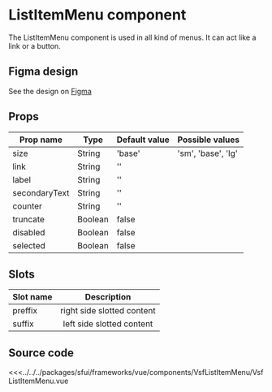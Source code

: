 # ListItemMenu component

The ListItemMenu component is used in all kind of menus. It can act like a link or a button.

<Generate />

## Figma design

See the design on [Figma](https://www.figma.com/file/CWOkbpne0tDpSenT4ZEUTQ/%F0%9F%9B%A0-SFUI-2.0-%7C-Development?node-id=10928%3A14248)


## Props

| Prop name   | Type    | Default value | Possible values                        |
| ----------- | ------- | ------------- | ------------------------------------ |
| size        | String  | 'base'      | 'sm', 'base', 'lg' |
| link       | String  | ''            |                    |
| label    | String | ''         |                    |
| secondaryText    | String | ''         |                    |
| counter    | String | ''         |                    |
| truncate   | Boolean | false         |                    |
| disabled    | Boolean | false         |                    |
| selected    | Boolean | false |         |                  |

## Slots

| Slot name |            Description            |
| --------- | :-------------------------------: |
| preffix      |    right side slotted content     |
| suffix     | left side slotted content |




## Source code


<<<../../../packages/sfui/frameworks/vue/components/VsfListItemMenu/VsfListItemMenu.vue


